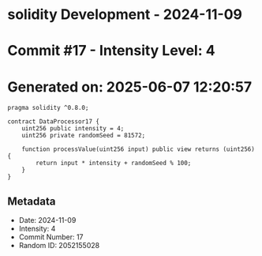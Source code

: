 ﻿# solidity Development - 2024-11-09
# Commit #17 - Intensity Level: 4
# Generated on: 2025-06-07 12:20:57
```solidity
pragma solidity ^0.8.0;

contract DataProcessor17 {
    uint256 public intensity = 4;
    uint256 private randomSeed = 81572;

    function processValue(uint256 input) public view returns (uint256) {
        return input * intensity + randomSeed % 100;
    }
}
```
## Metadata
- Date: 2024-11-09
- Intensity: 4
- Commit Number: 17
- Random ID: 2052155028
